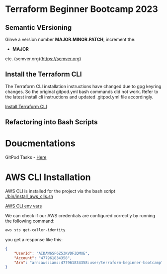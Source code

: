 # Terraform Beginner Bootcamp 2023

## Semantic VErsioning

Ginve a version number **MAJOR.MINOR.PATCH**, increment the: 

- **MAJOR** 


etc.
(semver.org)(https://semver.org)

## Install the Terraform CLI

The Terraform CLI installation instructions have changed due to gpg keyring changes. So the original gitpod.yml bash commands did not work. Refer to the latest install cli instructions and updated .gitpod.yml file accordingly.

[Install Terraform CLI](https://developer.hashicorp.com/terraform/tutorials/aws-get-started/install-cli)


## Refactoring into Bash Scripts 




# Doucmentations

GitPod Tasks - [Here](https://www.gitpod.io/docs/configure/workspaces/tasks)

# AWS CLI Installation
AWS CLI is installed for the project via the bash script [./bin/install_aws_clis.sh](./bin/install_aws_cli.sh)

[AWS CLI env vars](https://docs.aws.amazon.com/cli/latest/userguide/cli-configure-envvars.html)

We can check if our AWS credentials are configured correctly by running the following command:
```sh 
aws sts get-caller-identity
```

you get a response like this:
```json
{
    "UserId": "AIDAW6SF6Z53KVDFZQMUE",
    "Account": "477961834358",
    "Arn": "arn:aws:iam::477961834358:user/terraform-beginner-bootcamp"
}
```
